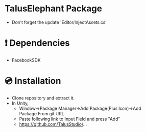 # TalusElephant Package

- Don't forget the update 'Editor/InjectAssets.cs'

# ❗ Dependencies 
- FacebookSDK

# 💿 Installation
- Clone repository and extract it.
- In Unity, 
  - Window->Package Manager->Add Package(Plus Icon)->Add Package From git URL
  - Paste following link to Input Field and press "Add"
  - https://github.com/TalusStudio/...